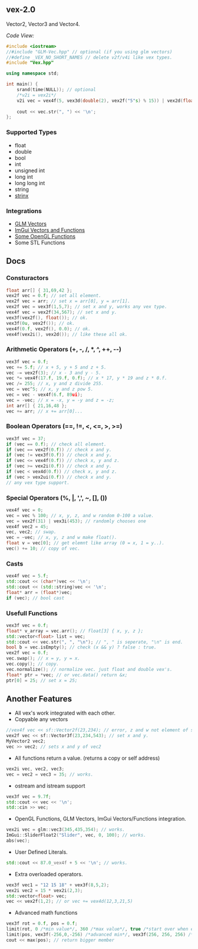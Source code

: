 ## vex-2.0

Vector2, Vector3 and Vector4.

_Code View:_
```cpp
#include <iostream>
//#include "GLM-Vec.hpp" // optional (if you using glm vectors)
//#define _VEX_NO_SHORT_NAMES // delete v2f/v4i like vex types.
#include "Vex.hpp"

using namespace std;

int main() {
    srand(time(NULL)); // optional
    /*v2i = vex2i*/
    v2i vec = vex4f(5, vex3d(double(2), vex2f("5"s) % 15)) | vex2d(float(3), int(8)) * vex3d(0u, vex2f(53)); // works!!
    
    cout << vec.str(", ") << '\n';
};
```

### Supported Types
- float
- double
- bool
- int
- unsigned int
- long int
- long long int
- string
- [strinx](https://github.com/TYSON-Alii/strinx)
### Integrations
- [GLM Vectors](https://github.com/TYSON-Alii/vex-2.0/blob/main/extras/GLM-Vex.hpp)
- [ImGui Vectors and Functions](https://github.com/TYSON-Alii/vex-2.0/blob/main/extras/ImGui-Vex.hpp)
- [Some OpenGL Functions](https://github.com/TYSON-Alii/vex-2.0/blob/main/extras/GL-Vex.hpp)
- Some STL Functions
## Docs
### Consturactors
```cpp
float arr[] { 31,69,42 };
vex2f vec = 0.f; // set all element.
vex2f vec = arr; // set x = arr[0], y = arr[1].
vex2f vec = vex3f(1,5,7); // set x and y, works any vex type.
vex4f vec = vex2f(34,567); // set x and y.
vex3f(vex2f(), float()); // ok.
vex3f(0u, vex2f()); // ok.
vex4f(0.f, vex2f(), 0.0); // ok.
vex4f(vex2i(), vex2d()); // like these all ok.
```
### Arithmetic Operators (+, -, /, *, ^, ++, --)
```cpp
vex3f vec = 0.f;
vec += 5.f; // x + 5, y + 5 and z + 5.
vec -= vex2f(3); // x - 3 and y - 5.
vec *= vex4f(17.f, 19.f, 0.f); // x * 17, y * 19 and z * 0.f.
vec /= 255; // x, y and z divide 255.
vec = vec^5; // x, y and z pow 5.
vec = vec - vex4f(6.f, 89ui);
vec = -vec; // x = -x, y = -y and z = -z;
int arr[] { 21,16,48 };
vec += arr; // x += arr[0]...
```
### Boolean Operators (==, !=, <, <=, >, >=)
```cpp
vex3f vec = 37;
if (vec == 0.f); // check all element.
if (vec == vex2f(0.f)) // check x and y.
if (vec != vex3f(0.f)) // check x and y.
if (vec <= vex4f(0.f)) // check x, y and z.
if (vec >= vex2i(0.f)) // check x and y.
if (vec < vex4d(0.f)) // check x, y and z.
if (vec > vex2ui(0.f)) // check x and y.
// any vex type support.
```
### Special Operators (%, |, ',', ~, [], ())
```cpp
vex4f vec = 0;
vec = vec % 100; // x, y, z, and w random 0-100 a value.
vec = vex2f(31) | vex3i(453); // randomly chooses one
vex4f vec2 = 45;
vec, vec2; // swap.
vec = ~vec; // x, y, z and w make float().
float v = vec[0]; // get elemnt like array (0 = x, 1 = y..).
vec() += 10; // copy of vec.
```
### Casts
```cpp
vex4f vec = 5.f;
std::cout << (char*)vec << '\n';
std::cout << (std::string)vec << '\n';
float* arr = (float*)vec;
if (vec); // bool cast
```
### Usefull Functions
```cpp
vex3f vec = 0.f;
float* v_array = vec.arr(); // float[3] { x, y, z };
std::vector<float> list = vec;
std::cout << vec.str(", ", "\n"); // ", " is seperate, "\n" is end.
bool b = vec.isEmpty(); // check (x && y) ? false : true.
vex2f vec = 0.f;
vec.swap(); // x = y, y = x.
vec.copy(); // copy.
vec.normalize(); // normalize vec. just float and double vex's.
float* ptr = *vec; // or vec.data() return &x;
ptr[0] = 25; // set x = 25;
```
## Another Features
*  All vex's work integrated with each other.
*  Copyable any vectors
```cpp
//vex4f vec << sf::Vector2f(23,234); // error, z and w not element of sf::Vector2f.
vex2f vec << sf::Vector3f(23,234,543); // set x and y.
MyVector2 vec2;
vec >> vec2; // sets x and y of vec2
```
* All functions return a value. (returns a copy or self address)
```cpp
vex2i vec, vec2, vec3;
vec = vec2 = vec3 = 35; // works.
```
* ostream and istream support
```cpp
vex3f vec = 9.7f;
std::cout << vec << '\n';
std::cin >> vec;
```
* OpenGL Functions, GLM Vectors, ImGui Vectors/Functions integration.
```cpp
vex2i vec = glm::vec3(345,435,354); // works.
ImGui::SliderFloat2("Slider", vec, 0, 100); // works.
abs(vec);
```
* User Defined Literals.
```cpp
std::cout << 87.0_vex4f + 5 << '\n'; // works.
```
* Extra overloaded operators.
```cpp
vex3f vec1 = "12 15 18" + vex3f(8,5,2);
vex2i vec2 = 15 * vex2i(2,3);
std::vector<float> vec;
vec << vex2f(1,2); // or vec += vex4d(12,3,21,5)
```
* Advanced math functions
```cpp
vex3f rot = 0.f, pos = 0.f;
limit(rot, 0 /*min value*/, 360 /*max value*/, true /*start over when exceeding the limit*/);
limit(pos, vex3f(-256,0,-256) /*advanced min*/, vex3f(256, 256, 256) /*advaced max*/, false);
cout << max(pos); // return bigger member
```
